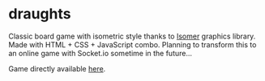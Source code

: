 # draughts
Classic board game with isometric style thanks to [Isomer](http://jdan.github.io/isomer/) graphics library. Made with HTML + CSS + JavaScript combo. Planning to transform this to an online game with Socket.io sometime in the future...

Game directly available [here](http://www.cs.helsinki.fi/u/kennyhei/isomer/).
